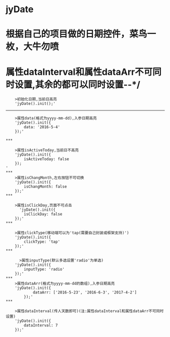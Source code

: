 # jyDate
# 根据自己的项目做的日期控件，菜鸟一枚，大牛勿喷
# 属性dataInterval和属性dataArr不可同时设置,其余的都可以同时设置--*/
        >初始化日期,当前日高亮
        'jyDate().init();'

***
        >属性data(格式为yyyy-mm-dd),入参日期高亮
        'jyDate().init({
            data: '2016-5-4'
        });'
        
    ***
    
        >属性isActiveToday,当前日不高亮
        'jyDate().init({
            isActiveToday: false
        });
    '
    ***
        >属性isChangMonth,左右按钮不可切换
        'jyDate().init({
            isChangMonth: false
        });'
    ***
    
        >属性isClickDay,页面不可点击
          'jyDate().init({
            isClickDay: false
        });'
    ***
    
        >属性clickType(移动端可以为'tap(需要自己封装或框架支持)')
        'jyDate().init({
            clickType: 'tap'
        });'
    ***
    
          >属性inputType(默认多选设置'radio'为单选)
        'jyDate().init({
            inputType: 'radio'
        });'
    ***
        >属性dataArr(格式为yyyy-mm-dd的数组),入参日期高亮
        'jyDate().init({
                dataArr: ['2016-5-23', '2016-6-3', '2017-4-2']
            });'
    ***
    
        >属性dataInterval(传人天数即可)(注:属性dataInterval和属性dataArr不可同时设置)
        'jyDate().init({
            dataInterval: 7
        });'
